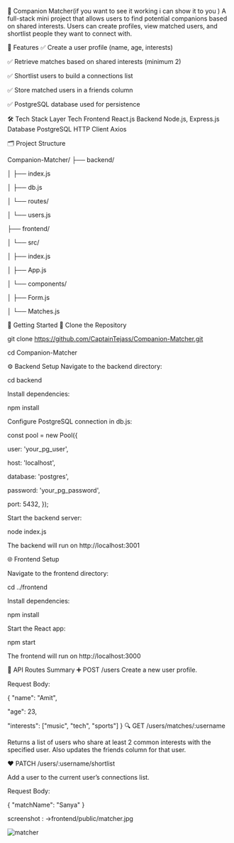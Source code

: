 👥 Companion Matcher(if you want to see it working i can show it to you )
A full-stack mini project that allows users to find potential companions based on shared interests. Users can create profiles, view matched users, and shortlist people they want to connect with.

📌 Features
✅ Create a user profile (name, age, interests)

✅ Retrieve matches based on shared interests (minimum 2)

✅ Shortlist users to build a connections list

✅ Store matched users in a friends column

✅ PostgreSQL database used for persistence

🛠 Tech Stack
Layer	Tech
Frontend	React.js
Backend	Node.js, Express.js
Database	PostgreSQL
HTTP Client	Axios

🗂️ Project Structure

Companion-Matcher/
├── backend/

│   ├── index.js

│   ├── db.js

│   └── routes/

│       └── users.js

├── frontend/

│   └── src/

│       ├── index.js

│       ├── App.js

│       └── components/

│            ├── Form.js

│            └── Matches.js

🚀 Getting Started
📁 Clone the Repository

git clone https://github.com/CaptainTejass/Companion-Matcher.git

cd Companion-Matcher

⚙️ Backend Setup
Navigate to the backend directory:


cd backend

Install dependencies:


npm install

Configure PostgreSQL connection in db.js:


const pool = new Pool({

  user: 'your_pg_user',
  
  host: 'localhost',
  
  database: 'postgres',
  
  password: 'your_pg_password',
  
  port: 5432,
});

Start the backend server:


node index.js

The backend will run on http://localhost:3001

🌐 Frontend Setup

Navigate to the frontend directory:


cd ../frontend

Install dependencies:


npm install

Start the React app:

npm start

The frontend will run on http://localhost:3000

🧪 API Routes Summary
➕ POST /users
Create a new user profile.

Request Body:


{
  "name": "Amit",
  
  "age": 23,
  
  "interests": ["music", "tech", "sports"]
}
🔍 GET /users/matches/:username

Returns a list of users who share at least 2 common interests with the specified user. Also updates the friends column for that user.

❤️ PATCH /users/:username/shortlist

Add a user to the current user’s connections list.

Request Body:

{
  "matchName": "Sanya"
}

screenshot : 
->frontend/public/matcher.jpg

![matcher](https://github.com/user-attachments/assets/fcad2644-2c39-4431-b066-04b3c087b061)



